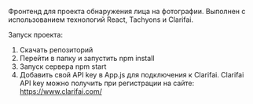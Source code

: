 Фронтенд для проекта обнаружения лица на фотографии. Выполнен с использованием технологий React, Tachyons и Clarifai.

Запуск проекта:
1. Скачать репозиторий
2. Перейти в папку и запустить npm install
3. Запуск сервера npm start
4. Добавить свой API key в App.js для подключения к Clarifai.
Clarifai API key можно получить при регистрации на сайте: https://www.clarifai.com/
